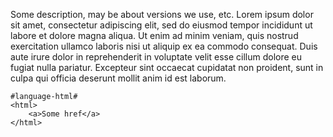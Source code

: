 Some description, may be about versions we use, etc. Lorem ipsum dolor sit amet, consectetur
adipiscing elit, sed do eiusmod tempor incididunt ut labore et dolore magna aliqua. Ut enim ad minim
veniam, quis nostrud exercitation ullamco laboris nisi ut aliquip ex ea commodo consequat. Duis aute
irure dolor in reprehenderit in voluptate velit esse cillum dolore eu fugiat nulla pariatur.
Excepteur sint occaecat cupidatat non proident, sunt in culpa qui officia deserunt mollit anim id
est laborum. 

    #language-html#
    <html>
        <a>Some href</a>
    </html> 
